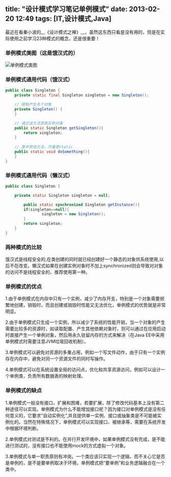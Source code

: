 title:  "设计模式学习笔记单例模式"
date:  2013-02-20 12:49
tags: [IT,设计模式,Java]
---
最近在看秦小波的__《设计模式之禅》__，虽然这东西只看是没有用的，但是在实际使用之前学习23种模式的概念，还是很重要！

### 单例模式类图（这是饿汉式的）

![单例模式类图](http://cnhaloimg.wxio.club/designpatterns/singleton_class.jpg)

### 单例模式通用代码（饿汉式）

<!--more-->

```java
public class Singleton {
	private static final Singleton singleton = new Singleton();

	// 限制产生多个对象
	private Singleton() {
	}

	// 通过该方法获取实例对象
	public static Singleton getSingleton(){
		return singleton;
	}
	
	// 类中其他方法，尽量是static
	public static void doSomething(){
	}
}
```

### 单例模式通用代码（懒汉式）

```java
public class Singleton {

	private static Singleton singleton = null;

		public static synchronized Singleton getInstance(){
    	if(singleton==null){
        		singleton = new Singleton();
    	}
   		return singleton;
	}
}
```

### 两种模式的比较
饿汉式是线程安全的,在类创建的同时就已经创建好一个静态的对象供系统使用,以后不在改变。懒汉式如果在创建实例对象时不加上synchronized则会导致对对象的访问不是线程安全的，推荐使用第一种。

### 单例模式的优点
1.由于单例模式在内存中只有一个实例，减少了内存开支，特别是一个对象需要频繁地创建，销毁时，而且创建或销毁时性能又无法优化，单例模式的优势就是非常明显。

2.由于单例模式只生成一个实例，所以减少了系统的性能开销，当一个对象的产生需要比较多的资源时，如读取配置、产生其他依赖对象时，则可以通过在应用启动时直接产生一个单例对象，然后用永久驻留内存的方式来解决（在Java EE中采用单例模式时需要注意JVM垃圾回收机制）。

3.单例模式可以避免对资源的多重占用，例如一个写文件动作，由于只有一个实例存在内存中，避免对同一个资源文件的同时写操作。

4.单例模式可以在系统设置全局的访问点，优化和共享资源访问，例如可以设计一个单例类，负责所有数据表的映射处理。
### 单例模式的缺点
1.单例模式一般没有接口，扩展和困难，若要扩展，除了修改代码基本上没有第二种途径可以实现。单例模式为什么不能增加接口呢？因为接口对单例模式是没有任何意义的，它要求“自动实例化”,并且提供单一实例、接口或抽象类是不可能被实例化的。当然在特殊情况下，单例模式可以实现接口、被继承等，需要在系统开发中根据环境判断。

2.单例模式对测试是不利的。在并行开发环境中，如果单例模式没有完成，是不能进行测试的，没有接口也不能使用mock的方式虚拟一个对象。

3.单例模式与单一职责原则有冲突。一个类应该只实现一个逻辑，而不关心它是否是单例的，是不是要单例取决于环境，单例模式把“要单例”和业务逻辑融合在一个类中。

